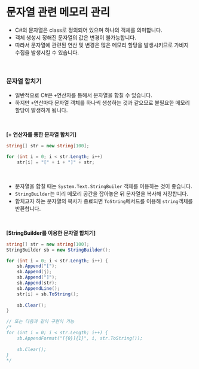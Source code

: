 # 문자열 관련 메모리 관리

* C#의 문자열은 class로 정의되어 있으며 하나의 객체를 의미합니다.
* 객체 생성시 정해진 문자열의 값은 변경이 불가능합니다.
* 따라서 문자열에 관련된 연산 및 변경은 많은 메모리 할당을 발생시키므로 가비지 수집을 발생시킬 수 있습니다.

<br>

### 문자열 합치기

* 일반적으로 C#은 `+`연산자를 통해서 문자열을 합칠 수 있습니다.
* 하지만 `+`연산마다 문자열 객체를 하나씩 생성하는 것과 같으므로 불필요한 메모리 할당이 발생하게 됩니다.

<br>

**[+ 연산자를 통한 문자열 합치기]**

```c#
string[] str = new string[100];

for (int i = 0; i < str.Length; i++)
    str[i] = "[" + i + "]" + str;
```

<br>

* 문자열을 합칠 때는 `System.Text.StringBuiler` 객체를 이용하는 것이 좋습니다.
* `StringBuilder`는 미리 메모리 공간을 잡아놓은 뒤 문자열을 복사해 저장합니다.
* 합치고자 하는 문자열의 복사가 종료되면 `ToString`메서드를 이용해 `string`객체를 반환합니다.

<br>

**[StringBuilder를 이용한 문자열 합치기]**

```c#
string[] str = new string[100];
StringBuilder sb = new StringBuilder();

for (int i = 0; i < str.Length; i++) {
    sb.Append("[");
    sb.Append(j);
    sb.Append("]");
    sb.Append(str);
    sb.AppendLine();
    str[i] = sb.ToString();
    
    sb.Clear();
}

// 또는 다음과 같이 구현이 가능
/*
for (int i = 0; i < str.Length; i++) {
    sb.AppendFormat("[{0}]{1}", i, str.ToString());
    
    sb.Clear();
}	
*/
```

